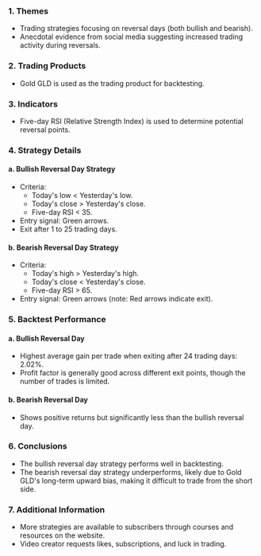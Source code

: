 ### 1. **Themes**  
- Trading strategies focusing on reversal days (both bullish and bearish).  
- Anecdotal evidence from social media suggesting increased trading activity during reversals.  

### 2. **Trading Products**  
- Gold GLD is used as the trading product for backtesting.  

### 3. **Indicators**  
- Five-day RSI (Relative Strength Index) is used to determine potential reversal points.  

### 4. **Strategy Details**  
#### a. **Bullish Reversal Day Strategy**  
- Criteria:  
  - Today's low < Yesterday's low.  
  - Today's close > Yesterday's close.  
  - Five-day RSI < 35.  
- Entry signal: Green arrows.  
- Exit after 1 to 25 trading days.  

#### b. **Bearish Reversal Day Strategy**  
- Criteria:  
  - Today's high > Yesterday's high.  
  - Today's close < Yesterday's close.  
  - Five-day RSI > 65.  
- Entry signal: Green arrows (note: Red arrows indicate exit).  

### 5. **Backtest Performance**  
#### a. **Bullish Reversal Day**  
- Highest average gain per trade when exiting after 24 trading days: 2.02%.  
- Profit factor is generally good across different exit points, though the number of trades is limited.  

#### b. **Bearish Reversal Day**  
- Shows positive returns but significantly less than the bullish reversal day.  

### 6. **Conclusions**  
- The bullish reversal day strategy performs well in backtesting.  
- The bearish reversal day strategy underperforms, likely due to Gold GLD's long-term upward bias, making it difficult to trade from the short side.  

### 7. **Additional Information**  
- More strategies are available to subscribers through courses and resources on the website.  
- Video creator requests likes, subscriptions, and luck in trading.
